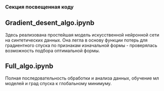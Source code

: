 ### Секция посвещенная коду 

## Gradient_desent_algo.ipynb

Здесь реализована простейшая модель искусственной нейронной сети на синтетических данных. Она легла в основу функции потерь для градиентного спуска по признакам изначальной формы - проверялась возможность подбора оптимальной формы.

## Full_algo.ipynb

Полная последовательность обработки и анализа данных, обучение мл моделей и град спуска к глобальному минимуму.
